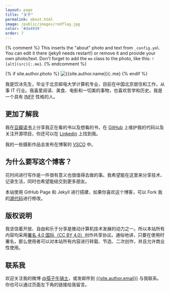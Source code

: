 ```yaml
---
layout: page
title: "关于"
permalink: about.html
image: /public/images/redflag.jpg
color: '#da4939'
order: 7
---
```



{% comment %}
  This inserts the "about" photo and text from `_config.yml`.
  You can edit it there (jekyll needs restart!) or remove it and provide your own photo/text.
  Don't forget to add the `me` class to the photo, like this: `![alt](src){:.me}`.
{% endcomment %}

{% if site.author.photo %}
  ![{{site.author.name}}]({{site.author.photo}}){:.me}
{% endif %}


我是饮冰先生，毕业于北京邮电大学计算机专业，目前在中国北京居住和工作，从事 IT 行业。我喜爱阅读、美食、电影和一切美的事物，也喜欢哲学和历史。我是一个具有 [INFP](http://www.personalitypage.com/INFP.html) 性格的人。


## 更加了解我

我在[豆瓣读书](http://book.douban.com/people/yianbin)上分享我正在看的书以及想看的书，在 [GitHub](https://github.com/myanbin) 上维护我的代码以及关注开源项目，你还可以在 [Linkedin](https://www.linkedin.com/in/myanbin) 上找到我。

我的一些摄影作品会发布在博客的 [VSCO]({{site.baseurl}}/vsco.html) 中。


## 为什么要写这个博客？

花时间进行写作是一件很有意义也很值得去做的事。我希望能在这里来分享技术、记录生活，同时也希望能结交到更多朋友。

本站使用 GitHub Page 和 Jekyll 进行搭建，如果你喜欢这个博客，可以 Fork 我的[源代码](https://github.com/myanbin/myanbin.github.io)进行修改。

## 版权说明

我坚信着开放、自由和乐于分享是推动计算机技术发展的动力之一。所以本站所有内容均采用[署名 4.0 国际（CC BY 4.0）](http://creativecommons.org/licenses/by/4.0/deed.zh)创作共享协议。通俗地讲，只要在使用时署名，那么使用者可以对本站所有内容进行转载、节选、二次创作，并且允许商业性使用。

## 联系我

欢迎关注我的微博 [@孺子牛骑士](https://weibo.com/yianbin)，或发邮件到 [{{site.author.email}}](mailto:{{site.author.email}}) 与我联系。你也可以通过页面左下角的链接给我留言。
